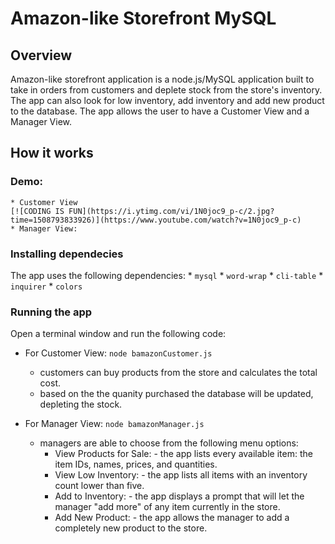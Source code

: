 # Amazon-like Storefront MySQL

## Overview

Amazon-like storefront application is a node.js/MySQL application built to take in orders from customers and deplete stock from the store's inventory. The app can also look for low inventory, add inventory and add new product to the database. The app allows the user to have a Customer View and a Manager View.

## How it works

### Demo:
    * Customer View
    [![CODING IS FUN](https://i.ytimg.com/vi/1N0joc9_p-c/2.jpg?time=1508793833926)](https://www.youtube.com/watch?v=1N0joc9_p-c)
    * Manager View:

### Installing dependecies

The app uses the following dependencies:
        * `mysql`
        * `word-wrap`
        * `cli-table`
        * `inquirer`
        * `colors`

### Running the app

Open a terminal window and run the following code:

* For Customer View:  `node bamazonCustomer.js`
    * customers can buy products from the store and calculates the total cost.
    * based on the the quanity purchased the database will be updated, depleting the stock.

* For Manager View:  `node bamazonManager.js`
    * managers are able to choose from the following menu options:
        * View Products for Sale: - the app lists every available item: the item IDs, names, prices, and quantities.
        * View Low Inventory: - the app lists all items with an inventory count lower than five.
        * Add to Inventory: - the app displays a prompt that will let the manager "add more" of any item currently in the store.
        * Add New Product: - the app allows the manager to add a completely new product to the store.


